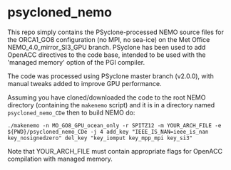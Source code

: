 # psycloned_nemo

This repo simply contains the PSyclone-processed NEMO source files for the
ORCA1_GO8 configuration (no MPI, no sea-ice) on the Met Office NEMO_4.0_mirror_SI3_GPU  branch.
PSyclone has been used to add OpenACC directives to the code base, intended
to be used with the 'managed memory' option of the PGI compiler.

The code was processed using PSyclone master branch (v2.0.0), with manual tweaks added to improve GPU performance. 

Assuming you have cloned/downloaded the code to the root NEMO directory 
(containing the `makenemo` script) and it is in a directory named
`psycloned_nemo_CDe` then to build NEMO do:

    ./makenemo -n MO_GO8_GPU_ocean_only -r SPITZ12 -m YOUR_ARCH_FILE -e ${PWD}/psycloned_nemo_CDe -j 4 add_key "IEEE_IS_NAN=ieee_is_nan key_nosignedzero" del_key "key_iomput key_mpp_mpi key_si3"

Note that YOUR_ARCH_FILE must contain appropriate flags for OpenACC
compilation with managed memory.

